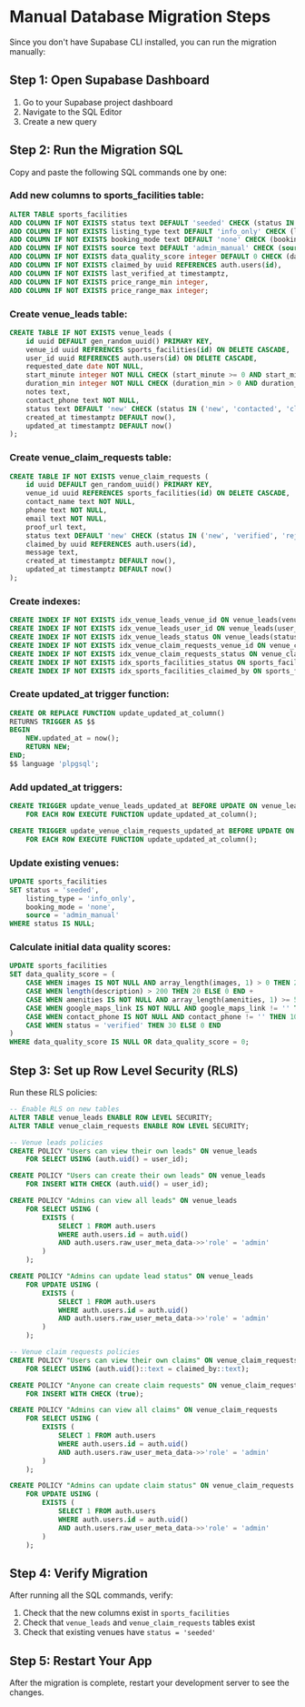 # Manual Database Migration Steps

Since you don't have Supabase CLI installed, you can run the migration manually:

## Step 1: Open Supabase Dashboard
1. Go to your Supabase project dashboard
2. Navigate to the SQL Editor
3. Create a new query

## Step 2: Run the Migration SQL
Copy and paste the following SQL commands one by one:

### Add new columns to sports_facilities table:
```sql
ALTER TABLE sports_facilities
ADD COLUMN IF NOT EXISTS status text DEFAULT 'seeded' CHECK (status IN ('seeded', 'verified', 'claimed', 'bookable', 'suspended')),
ADD COLUMN IF NOT EXISTS listing_type text DEFAULT 'info_only' CHECK (listing_type IN ('info_only', 'external_link', 'on_platform')),
ADD COLUMN IF NOT EXISTS booking_mode text DEFAULT 'none' CHECK (booking_mode IN ('none', 'lead_form', 'external', 'internal')),
ADD COLUMN IF NOT EXISTS source text DEFAULT 'admin_manual' CHECK (source IN ('admin_manual', 'user_suggested', 'maps_import')),
ADD COLUMN IF NOT EXISTS data_quality_score integer DEFAULT 0 CHECK (data_quality_score >= 0 AND data_quality_score <= 100),
ADD COLUMN IF NOT EXISTS claimed_by uuid REFERENCES auth.users(id),
ADD COLUMN IF NOT EXISTS last_verified_at timestamptz,
ADD COLUMN IF NOT EXISTS price_range_min integer,
ADD COLUMN IF NOT EXISTS price_range_max integer;
```

### Create venue_leads table:
```sql
CREATE TABLE IF NOT EXISTS venue_leads (
    id uuid DEFAULT gen_random_uuid() PRIMARY KEY,
    venue_id uuid REFERENCES sports_facilities(id) ON DELETE CASCADE,
    user_id uuid REFERENCES auth.users(id) ON DELETE CASCADE,
    requested_date date NOT NULL,
    start_minute integer NOT NULL CHECK (start_minute >= 0 AND start_minute < 1440),
    duration_min integer NOT NULL CHECK (duration_min > 0 AND duration_min <= 1440),
    notes text,
    contact_phone text NOT NULL,
    status text DEFAULT 'new' CHECK (status IN ('new', 'contacted', 'closed_won', 'closed_lost')),
    created_at timestamptz DEFAULT now(),
    updated_at timestamptz DEFAULT now()
);
```

### Create venue_claim_requests table:
```sql
CREATE TABLE IF NOT EXISTS venue_claim_requests (
    id uuid DEFAULT gen_random_uuid() PRIMARY KEY,
    venue_id uuid REFERENCES sports_facilities(id) ON DELETE CASCADE,
    contact_name text NOT NULL,
    phone text NOT NULL,
    email text NOT NULL,
    proof_url text,
    status text DEFAULT 'new' CHECK (status IN ('new', 'verified', 'rejected')),
    claimed_by uuid REFERENCES auth.users(id),
    message text,
    created_at timestamptz DEFAULT now(),
    updated_at timestamptz DEFAULT now()
);
```

### Create indexes:
```sql
CREATE INDEX IF NOT EXISTS idx_venue_leads_venue_id ON venue_leads(venue_id);
CREATE INDEX IF NOT EXISTS idx_venue_leads_user_id ON venue_leads(user_id);
CREATE INDEX IF NOT EXISTS idx_venue_leads_status ON venue_leads(status);
CREATE INDEX IF NOT EXISTS idx_venue_claim_requests_venue_id ON venue_claim_requests(venue_id);
CREATE INDEX IF NOT EXISTS idx_venue_claim_requests_status ON venue_claim_requests(status);
CREATE INDEX IF NOT EXISTS idx_sports_facilities_status ON sports_facilities(status);
CREATE INDEX IF NOT EXISTS idx_sports_facilities_claimed_by ON sports_facilities(claimed_by);
```

### Create updated_at trigger function:
```sql
CREATE OR REPLACE FUNCTION update_updated_at_column()
RETURNS TRIGGER AS $$
BEGIN
    NEW.updated_at = now();
    RETURN NEW;
END;
$$ language 'plpgsql';
```

### Add updated_at triggers:
```sql
CREATE TRIGGER update_venue_leads_updated_at BEFORE UPDATE ON venue_leads
    FOR EACH ROW EXECUTE FUNCTION update_updated_at_column();

CREATE TRIGGER update_venue_claim_requests_updated_at BEFORE UPDATE ON venue_claim_requests
    FOR EACH ROW EXECUTE FUNCTION update_updated_at_column();
```

### Update existing venues:
```sql
UPDATE sports_facilities
SET status = 'seeded',
    listing_type = 'info_only',
    booking_mode = 'none',
    source = 'admin_manual'
WHERE status IS NULL;
```

### Calculate initial data quality scores:
```sql
UPDATE sports_facilities
SET data_quality_score = (
    CASE WHEN images IS NOT NULL AND array_length(images, 1) > 0 THEN 20 ELSE 0 END +
    CASE WHEN length(description) > 200 THEN 20 ELSE 0 END +
    CASE WHEN amenities IS NOT NULL AND array_length(amenities, 1) >= 5 THEN 10 ELSE 0 END +
    CASE WHEN google_maps_link IS NOT NULL AND google_maps_link != '' THEN 10 ELSE 0 END +
    CASE WHEN contact_phone IS NOT NULL AND contact_phone != '' THEN 10 ELSE 0 END +
    CASE WHEN status = 'verified' THEN 30 ELSE 0 END
)
WHERE data_quality_score IS NULL OR data_quality_score = 0;
```

## Step 3: Set up Row Level Security (RLS)
Run these RLS policies:

```sql
-- Enable RLS on new tables
ALTER TABLE venue_leads ENABLE ROW LEVEL SECURITY;
ALTER TABLE venue_claim_requests ENABLE ROW LEVEL SECURITY;

-- Venue leads policies
CREATE POLICY "Users can view their own leads" ON venue_leads
    FOR SELECT USING (auth.uid() = user_id);

CREATE POLICY "Users can create their own leads" ON venue_leads
    FOR INSERT WITH CHECK (auth.uid() = user_id);

CREATE POLICY "Admins can view all leads" ON venue_leads
    FOR SELECT USING (
        EXISTS (
            SELECT 1 FROM auth.users 
            WHERE auth.users.id = auth.uid() 
            AND auth.users.raw_user_meta_data->>'role' = 'admin'
        )
    );

CREATE POLICY "Admins can update lead status" ON venue_leads
    FOR UPDATE USING (
        EXISTS (
            SELECT 1 FROM auth.users 
            WHERE auth.users.id = auth.uid() 
            AND auth.users.raw_user_meta_data->>'role' = 'admin'
        )
    );

-- Venue claim requests policies
CREATE POLICY "Users can view their own claims" ON venue_claim_requests
    FOR SELECT USING (auth.uid()::text = claimed_by::text);

CREATE POLICY "Anyone can create claim requests" ON venue_claim_requests
    FOR INSERT WITH CHECK (true);

CREATE POLICY "Admins can view all claims" ON venue_claim_requests
    FOR SELECT USING (
        EXISTS (
            SELECT 1 FROM auth.users 
            WHERE auth.users.id = auth.uid() 
            AND auth.users.raw_user_meta_data->>'role' = 'admin'
        )
    );

CREATE POLICY "Admins can update claim status" ON venue_claim_requests
    FOR UPDATE USING (
        EXISTS (
            SELECT 1 FROM auth.users 
            WHERE auth.users.id = auth.uid() 
            AND auth.users.raw_user_meta_data->>'role' = 'admin'
        )
    );
```

## Step 4: Verify Migration
After running all the SQL commands, verify:
1. Check that the new columns exist in `sports_facilities`
2. Check that `venue_leads` and `venue_claim_requests` tables exist
3. Check that existing venues have `status = 'seeded'`

## Step 5: Restart Your App
After the migration is complete, restart your development server to see the changes.


